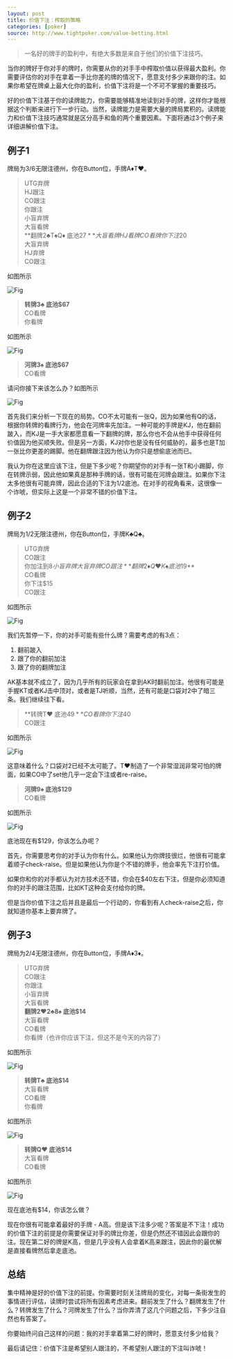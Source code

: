 ```yaml
---
layout: post
title: 价值下注：榨取的策略
categories: [poker]
source: http://www.tightpoker.com/value-betting.html
---
```


> 一名好的牌手的盈利中，有绝大多数是来自于他们的价值下注技巧。

当你的牌好于你对手的牌时，你需要从你的对手手中榨取价值以获得最大盈利。你需要评估你的对手在拿着一手比你差的牌的情况下，愿意支付多少来跟你的注。如果你希望在牌桌上最大化你的盈利，价值下注将是一个不可不掌握的重要技巧。

好的价值下注基于你的读牌能力，你需要能够精准地读到对手的牌，这样你才能根据这个判断来进行下一步行动。当然，读牌能力是需要大量的牌局累积的。读牌能力和价值下注技巧通常就是区分高手和鱼的两个重要因素。下面将通过3个例子来详细讲解价值下注。

## 例子1

牌局为$3/$6无限注德州，你在Button位，手牌A♦T♥。

> UTG弃牌  
> HJ跟注  
> CO跟注  
> 你跟注  
> 小盲弃牌  
> 大盲看牌  
> **翻牌2♣T♠Q♦ 底池$27**  
> 大盲看牌  
> HJ看牌  
> CO看牌  
> 你下注$20  
> 大盲弃牌  
> HJ弃牌  
> CO跟注

如图所示

![Fig](https://raw.githubusercontent.com/yatyricky/yatyricky.github.io/master/public/2017-02-04-value-betting-advanced-strategy-pr11.png)

> **转牌3♣ 底池$67**  
> CO看牌  
> 你看牌

如图所示

![Fig](https://raw.githubusercontent.com/yatyricky/yatyricky.github.io/master/public/2017-02-04-value-betting-advanced-strategy-pr12.png)

> **河牌3♠ 底池$67**  
> CO看牌  

请问你接下来该怎么办？如图所示

![Fig](https://raw.githubusercontent.com/yatyricky/yatyricky.github.io/master/public/2017-02-04-value-betting-advanced-strategy-pr13.png)

首先我们来分析一下现在的局势。CO不太可能有一张Q，因为如果他有Q的话，根据你转牌的看牌行为，他会在河牌率先加注。一种可能的手牌是KJ，他在翻前跛入，而KJ是一手大家都愿意看一下翻牌的牌，那么你也不会从他手中获得任何价值因为他买顺失败。但是另一方面，KJ对你也是没有任何威胁的，最多也是T加一张比你更差的踢脚。他在翻牌跟注因为他认为你只是想偷底池而已。

我认为你在这里应该下注，但是下多少呢？你期望你的对手有一张T和小踢脚，你在转牌示弱，因此他如果真是那种手牌的话，很有可能在河牌会跟注。如果你下注太多他很有可能弃牌，因此合适的下注为1/2底池。在对手的视角看来，这很像一个诈唬，但实际上这是一个非常不错的价值下注。

## 例子2

牌局为$1/$2无限注德州，你在Button位，手牌K♣Q♣。

> UTG弃牌  
> CO跟注  
> 你加注到$8  
> 小盲弃牌  
> 大盲弃牌  
> CO跟注  
> **翻牌2♦Q♥K♠ 底池$19**  
> CO看牌  
> 你下注$15  
> CO跟注

如图所示

![Fig](https://raw.githubusercontent.com/yatyricky/yatyricky.github.io/master/public/2017-02-04-value-betting-advanced-strategy-pr21.png)

我们先暂停一下，你的对手可能有些什么牌？需要考虑的有3点：

1. 翻前跛入
2. 跟了你的翻前加注
3. 跟了你的翻牌加注

AK基本就不成立了，因为几乎所有的玩家会在拿到AK时翻前加注。他很有可能是手握KT或者KJ击中顶对，或者是TJ听顺，当然，还有可能是口袋对2中了暗三条。我们继续往下看。

> **转牌T♥ 底池$49**  
> CO看牌  
> 你下注$40  
> CO跟注

如图所示

![Fig](https://raw.githubusercontent.com/yatyricky/yatyricky.github.io/master/public/2017-02-04-value-betting-advanced-strategy-pr22.png)

这意味着什么？口袋对2已经不太可能了。T♥制造了一个非常湿润非常可怕的牌面，如果CO中了set他几乎一定会下注或者re-raise。

> **河牌9♠ 底池$129**  
> CO看牌

如图所示

![Fig](https://raw.githubusercontent.com/yatyricky/yatyricky.github.io/master/public/2017-02-04-value-betting-advanced-strategy-pr23.png)

底池现在有$129，你该怎么办呢？

首先，你需要思考你的对手认为你有什么。如果他认为你牌技很烂，他很有可能拿着顺子check-raise。但是如果他认为你是个不错的牌手，他会率先下注打价值。

如果你和你的对手都认为对方技术还不错，你会在$40左右下注，但是你必须知道你的对手的跟注范围，比如KT这种会支付给你的牌。

但是当你价值下注之后并且是最后一个行动的，你看到有人check-raise之后，你就知道你基本上要弃牌了。

## 例子3

牌局为$2/$4无限注德州，你在Button位，手牌A♦3♦。

> UTG弃牌  
> CO跟注  
> 你跟注  
> 小盲弃牌  
> 大盲看牌  
> **翻牌2♥2♣8♠ 底池$14**  
> 大盲看牌  
> CO看牌  
> 你看牌（也许你应该下注，但这不是今天的内容了）

如图所示

![Fig](https://raw.githubusercontent.com/yatyricky/yatyricky.github.io/master/public/2017-02-04-value-betting-advanced-strategy-pr31.png)

> **转牌T♣ 底池$14**  
> 大盲看牌  
> CO看牌  
> 你看牌

如图所示

![Fig](https://raw.githubusercontent.com/yatyricky/yatyricky.github.io/master/public/2017-02-04-value-betting-advanced-strategy-pr32.png)

> **转牌Q♥ 底池$14**  
> 大盲看牌  
> CO看牌  

如图所示

![Fig](https://raw.githubusercontent.com/yatyricky/yatyricky.github.io/master/public/2017-02-04-value-betting-advanced-strategy-pr33.png)

现在底池有$14，你该怎么做？

现在你很有可能拿着最好的手牌 - A高。但是该下注多少呢？答案是不下注！成功的价值下注的前提是你需要保证对手的牌比你差，但是仍然还不错因此会跟你的注。现在第二好的牌是K高，但是几乎没有人会拿着K高来跟注，因此你的最优解是直接看牌然后拿走底池。

## 总结

集中精神是好的价值下注的前提。你需要时刻关注牌局的变化，对每一条街发生的事情进行评估，读牌时尝试将所有因素考虑进来。翻前发生了什么？翻牌发生了什么？转牌发生了什么？河牌发生了什么？当你弄清了这几个问题之后，下多少注自然也有答案了。

你要始终问自己这样的问题：我的对手拿着第二好的牌时，愿意支付多少给我？

最后请记住：价值下注是希望别人跟注的，不希望别人跟注的下注叫诈唬！